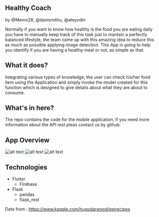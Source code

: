 
## Healthy Coach
by @Memo28, @danismithu, @ateyodin

Normally if you want to know how healthy is the food you are eating daily you have to manually keep track of this task just to mantain a perfectly balanced lifestyle, the team came up with this amazing idea to reduce this as much as possible applying image detection. This App is going to help you identify if you are having a healthy meal or not, as simple as that.

## What it does?

Integrating various types of knowledge, the user can check his/her food item using the Application and simply invoke the model created for this function which is designed to give details about what they are about to consume.

## What's in here?

The repo contains the code for the mobile application, if you need more information about the API rest pleas contact us by github. 

## App Overview
![alt text](https://res.cloudinary.com/memovdg/image/upload/c_scale,w_200/v1574446870/14f108ce-fb68-466e-bee8-e57b5d369a87_opugmk.jpg) ![alt text](https://res.cloudinary.com/memovdg/image/upload/c_scale,w_200/v1574446870/2c04f5c7-b9e9-4f99-8700-dddb56d3ef6c_psfknx.jpg) ![alt text](https://res.cloudinary.com/memovdg/image/upload/c_scale,w_200/v1574446870/WhatsApp_Image_2019-11-22_at_12.19.23_ppuc9v.jpg)

## Technologies
* Flutter
  * Firebase
* Flask
  * pandas
  * flask_rest

Data from : https://www.kaggle.com/hugodarwood/epirecipes
  

